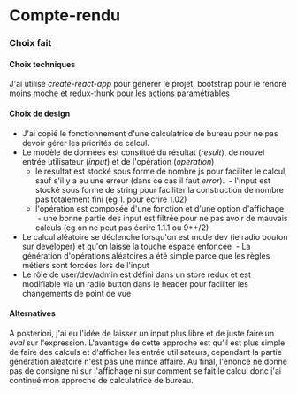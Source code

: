 # Compte-rendu

### Choix fait

#### Choix techniques

J'ai utilisé *create-react-app* pour générer le projet, bootstrap pour le rendre moins moche et redux-thunk pour les actions paramétrables

#### Choix de design

- J'ai copié le fonctionnement d'une calculatrice de bureau pour ne pas devoir gérer les priorités de calcul.
- Le modèle de données est constitué du résultat (*result*), de nouvel entrée utilisateur (*input*) et de l'opération (*operation*)
  - le resultat est stocké sous forme de nombre js pour faciliter le calcul, sauf s'il y a eu une erreur (dans ce cas il faut *error*).
  - l'input est stocké sous forme de string pour faciliter la construction de nombre pas totalement fini (eg 1. pour écrire 1.02)
  - l'opération est composée d'une fonction et d'une option d'affichage
  - une bonne partie des input est filtrée pour ne pas avoir de mauvais calculs (eg on ne peut pas écrire 1.1.1 ou 9*+/2)
- Le calcul aléatoire se déclenche lorsqu'on est mode dev (ie radio bouton sur developer) et qu'on laisse la touche espace enfoncée
  - La génération d'opérations aléatoires a été simple parce que les règles métiers sont forcées lors de l'input
- Le rôle de user/dev/admin est défini dans un store redux et est modifiable via un radio button dans le header pour faciliter les changements de point de vue
  
  
#### Alternatives

A posteriori, j'ai eu l'idée de laisser un input plus libre et de juste faire un *eval* sur l'expression.
L'avantage de cette approche est qu'il est plus simple de faire des calculs et d'afficher les entrée utilisateurs, cependant la partie génération aléatoire n'est pas une mince affaire. 
Au final, l'énoncé ne donne pas de consigne ni sur l'affichage ni sur comment se fait le calcul donc j'ai continué mon approche de calculatrice de bureau.
